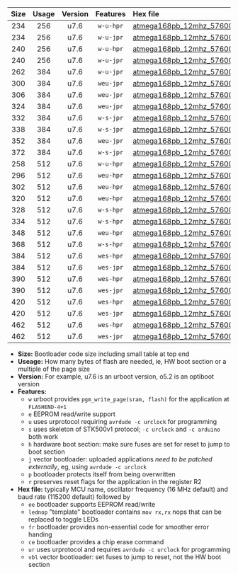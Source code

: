 |Size|Usage|Version|Features|Hex file|
|:-:|:-:|:-:|:-:|:--|
|234|256|u7.6|`w-u-hpr`|[atmega168pb_12mhz_57600bps_ur.hex](https://raw.githubusercontent.com/stefanrueger/urboot/main//atmega168pb_12mhz_57600bps_ur.hex)|
|234|256|u7.6|`w-u-jpr`|[atmega168pb_12mhz_57600bps_ur_vbl.hex](https://raw.githubusercontent.com/stefanrueger/urboot/main//atmega168pb_12mhz_57600bps_ur_vbl.hex)|
|240|256|u7.6|`w-u-hpr`|[atmega168pb_12mhz_57600bps_lednop_ur.hex](https://raw.githubusercontent.com/stefanrueger/urboot/main//atmega168pb_12mhz_57600bps_lednop_ur.hex)|
|240|256|u7.6|`w-u-jpr`|[atmega168pb_12mhz_57600bps_lednop_ur_vbl.hex](https://raw.githubusercontent.com/stefanrueger/urboot/main//atmega168pb_12mhz_57600bps_lednop_ur_vbl.hex)|
|262|384|u7.6|`w-u-jpr`|[atmega168pb_12mhz_57600bps_lednop_fr_ur_vbl.hex](https://raw.githubusercontent.com/stefanrueger/urboot/main//atmega168pb_12mhz_57600bps_lednop_fr_ur_vbl.hex)|
|300|384|u7.6|`weu-jpr`|[atmega168pb_12mhz_57600bps_ee_ur_vbl.hex](https://raw.githubusercontent.com/stefanrueger/urboot/main//atmega168pb_12mhz_57600bps_ee_ur_vbl.hex)|
|306|384|u7.6|`weu-jpr`|[atmega168pb_12mhz_57600bps_ee_lednop_ur_vbl.hex](https://raw.githubusercontent.com/stefanrueger/urboot/main//atmega168pb_12mhz_57600bps_ee_lednop_ur_vbl.hex)|
|324|384|u7.6|`weu-jpr`|[atmega168pb_12mhz_57600bps_ee_lednop_fr_ur_vbl.hex](https://raw.githubusercontent.com/stefanrueger/urboot/main//atmega168pb_12mhz_57600bps_ee_lednop_fr_ur_vbl.hex)|
|332|384|u7.6|`w-s-jpr`|[atmega168pb_12mhz_57600bps_vbl.hex](https://raw.githubusercontent.com/stefanrueger/urboot/main//atmega168pb_12mhz_57600bps_vbl.hex)|
|338|384|u7.6|`w-s-jpr`|[atmega168pb_12mhz_57600bps_lednop_vbl.hex](https://raw.githubusercontent.com/stefanrueger/urboot/main//atmega168pb_12mhz_57600bps_lednop_vbl.hex)|
|352|384|u7.6|`weu-jpr`|[atmega168pb_12mhz_57600bps_ee_lednop_fr_ce_ur_vbl.hex](https://raw.githubusercontent.com/stefanrueger/urboot/main//atmega168pb_12mhz_57600bps_ee_lednop_fr_ce_ur_vbl.hex)|
|372|384|u7.6|`w-s-jpr`|[atmega168pb_12mhz_57600bps_lednop_fr_vbl.hex](https://raw.githubusercontent.com/stefanrueger/urboot/main//atmega168pb_12mhz_57600bps_lednop_fr_vbl.hex)|
|258|512|u7.6|`w-u-hpr`|[atmega168pb_12mhz_57600bps_lednop_fr_ur.hex](https://raw.githubusercontent.com/stefanrueger/urboot/main//atmega168pb_12mhz_57600bps_lednop_fr_ur.hex)|
|296|512|u7.6|`weu-hpr`|[atmega168pb_12mhz_57600bps_ee_ur.hex](https://raw.githubusercontent.com/stefanrueger/urboot/main//atmega168pb_12mhz_57600bps_ee_ur.hex)|
|302|512|u7.6|`weu-hpr`|[atmega168pb_12mhz_57600bps_ee_lednop_ur.hex](https://raw.githubusercontent.com/stefanrueger/urboot/main//atmega168pb_12mhz_57600bps_ee_lednop_ur.hex)|
|320|512|u7.6|`weu-hpr`|[atmega168pb_12mhz_57600bps_ee_lednop_fr_ur.hex](https://raw.githubusercontent.com/stefanrueger/urboot/main//atmega168pb_12mhz_57600bps_ee_lednop_fr_ur.hex)|
|328|512|u7.6|`w-s-hpr`|[atmega168pb_12mhz_57600bps.hex](https://raw.githubusercontent.com/stefanrueger/urboot/main//atmega168pb_12mhz_57600bps.hex)|
|334|512|u7.6|`w-s-hpr`|[atmega168pb_12mhz_57600bps_lednop.hex](https://raw.githubusercontent.com/stefanrueger/urboot/main//atmega168pb_12mhz_57600bps_lednop.hex)|
|348|512|u7.6|`weu-hpr`|[atmega168pb_12mhz_57600bps_ee_lednop_fr_ce_ur.hex](https://raw.githubusercontent.com/stefanrueger/urboot/main//atmega168pb_12mhz_57600bps_ee_lednop_fr_ce_ur.hex)|
|368|512|u7.6|`w-s-hpr`|[atmega168pb_12mhz_57600bps_lednop_fr.hex](https://raw.githubusercontent.com/stefanrueger/urboot/main//atmega168pb_12mhz_57600bps_lednop_fr.hex)|
|384|512|u7.6|`wes-hpr`|[atmega168pb_12mhz_57600bps_ee.hex](https://raw.githubusercontent.com/stefanrueger/urboot/main//atmega168pb_12mhz_57600bps_ee.hex)|
|384|512|u7.6|`wes-jpr`|[atmega168pb_12mhz_57600bps_ee_vbl.hex](https://raw.githubusercontent.com/stefanrueger/urboot/main//atmega168pb_12mhz_57600bps_ee_vbl.hex)|
|390|512|u7.6|`wes-hpr`|[atmega168pb_12mhz_57600bps_ee_lednop.hex](https://raw.githubusercontent.com/stefanrueger/urboot/main//atmega168pb_12mhz_57600bps_ee_lednop.hex)|
|390|512|u7.6|`wes-jpr`|[atmega168pb_12mhz_57600bps_ee_lednop_vbl.hex](https://raw.githubusercontent.com/stefanrueger/urboot/main//atmega168pb_12mhz_57600bps_ee_lednop_vbl.hex)|
|420|512|u7.6|`wes-hpr`|[atmega168pb_12mhz_57600bps_ee_lednop_fr.hex](https://raw.githubusercontent.com/stefanrueger/urboot/main//atmega168pb_12mhz_57600bps_ee_lednop_fr.hex)|
|420|512|u7.6|`wes-jpr`|[atmega168pb_12mhz_57600bps_ee_lednop_fr_vbl.hex](https://raw.githubusercontent.com/stefanrueger/urboot/main//atmega168pb_12mhz_57600bps_ee_lednop_fr_vbl.hex)|
|462|512|u7.6|`wes-hpr`|[atmega168pb_12mhz_57600bps_ee_lednop_fr_ce.hex](https://raw.githubusercontent.com/stefanrueger/urboot/main//atmega168pb_12mhz_57600bps_ee_lednop_fr_ce.hex)|
|462|512|u7.6|`wes-jpr`|[atmega168pb_12mhz_57600bps_ee_lednop_fr_ce_vbl.hex](https://raw.githubusercontent.com/stefanrueger/urboot/main//atmega168pb_12mhz_57600bps_ee_lednop_fr_ce_vbl.hex)|

- **Size:** Bootloader code size including small table at top end
- **Useage:** How many bytes of flash are needed, ie, HW boot section or a multiple of the page size
- **Version:** For example, u7.6 is an urboot version, o5.2 is an optiboot version
- **Features:**
  + `w` urboot provides `pgm_write_page(sram, flash)` for the application at `FLASHEND-4+1`
  + `e` EEPROM read/write support
  + `u` uses urprotocol requiring `avrdude -c urclock` for programming
  + `s` uses skeleton of STK500v1 protocol; `-c urclock` and `-c arduino` both work
  + `h` hardware boot section: make sure fuses are set for reset to jump to boot section
  + `j` vector bootloader: uploaded applications *need to be patched externally*, eg, using `avrdude -c urclock`
  + `p` bootloader protects itself from being overwritten
  + `r` preserves reset flags for the application in the register R2
- **Hex file:** typically MCU name, oscillator frequency (16 MHz default) and baud rate (115200 default) followed by
  + `ee` bootloader supports EEPROM read/write
  + `lednop` "template" bootloader contains `mov rx,rx` nops that can be replaced to toggle LEDs
  + `fr` bootloader provides non-essential code for smoother error handing
  + `ce` bootloader provides a chip erase command
  + `ur` uses urprotocol and requires `avrdude -c urclock` for programming
  + `vbl` vector bootloader: set fuses to jump to reset, not the HW boot section
